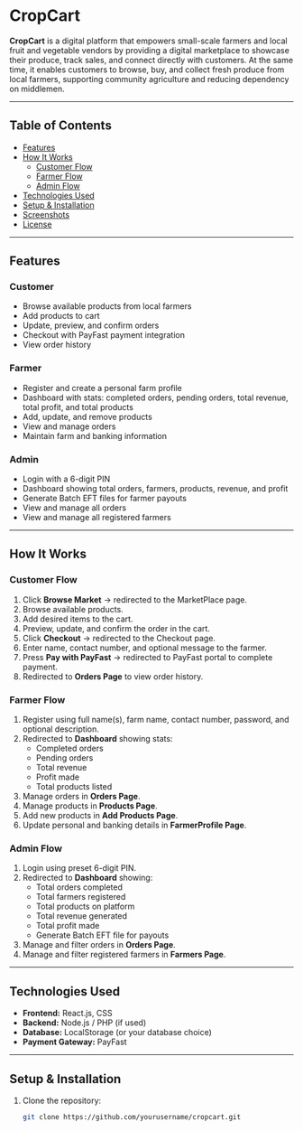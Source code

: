 # CropCart

**CropCart** is a digital platform that empowers small-scale farmers and local fruit and vegetable vendors by providing a digital marketplace to showcase their produce, track sales, and connect directly with customers. At the same time, it enables customers to browse, buy, and collect fresh produce from local farmers, supporting community agriculture and reducing dependency on middlemen.  

---

## Table of Contents

- [Features](#features)  
- [How It Works](#how-it-works)  
  - [Customer Flow](#customer-flow)  
  - [Farmer Flow](#farmer-flow)  
  - [Admin Flow](#admin-flow)  
- [Technologies Used](#technologies-used)  
- [Setup & Installation](#setup--installation)  
- [Screenshots](#screenshots)  
- [License](#license)  

---

## Features

### Customer
- Browse available products from local farmers  
- Add products to cart  
- Update, preview, and confirm orders  
- Checkout with PayFast payment integration  
- View order history  

### Farmer
- Register and create a personal farm profile  
- Dashboard with stats: completed orders, pending orders, total revenue, total profit, and total products  
- Add, update, and remove products  
- View and manage orders  
- Maintain farm and banking information  

### Admin
- Login with a 6-digit PIN  
- Dashboard showing total orders, farmers, products, revenue, and profit  
- Generate Batch EFT files for farmer payouts  
- View and manage all orders  
- View and manage all registered farmers  

---

## How It Works

### Customer Flow
1. Click **Browse Market** → redirected to the MarketPlace page.  
2. Browse available products.  
3. Add desired items to the cart.  
4. Preview, update, and confirm the order in the cart.  
5. Click **Checkout** → redirected to the Checkout page.  
6. Enter name, contact number, and optional message to the farmer.  
7. Press **Pay with PayFast** → redirected to PayFast portal to complete payment.  
8. Redirected to **Orders Page** to view order history.  

### Farmer Flow
1. Register using full name(s), farm name, contact number, password, and optional description.  
2. Redirected to **Dashboard** showing stats:  
   - Completed orders  
   - Pending orders  
   - Total revenue  
   - Profit made  
   - Total products listed  
3. Manage orders in **Orders Page**.  
4. Manage products in **Products Page**.  
5. Add new products in **Add Products Page**.  
6. Update personal and banking details in **FarmerProfile Page**.  

### Admin Flow
1. Login using preset 6-digit PIN.  
2. Redirected to **Dashboard** showing:  
   - Total orders completed  
   - Total farmers registered  
   - Total products on platform  
   - Total revenue generated  
   - Total profit made  
   - Generate Batch EFT file for payouts  
3. Manage and filter orders in **Orders Page**.  
4. Manage and filter registered farmers in **Farmers Page**.  

---

## Technologies Used
- **Frontend:** React.js, CSS  
- **Backend:** Node.js / PHP (if used)  
- **Database:** LocalStorage (or your database choice)  
- **Payment Gateway:** PayFast  

---

## Setup & Installation

1. Clone the repository:  
   ```bash
   git clone https://github.com/yourusername/cropcart.git
